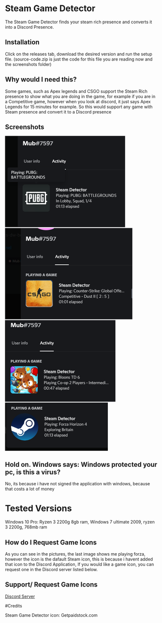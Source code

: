 # Steam Game Detector

The Steam Game Detector finds your steam rich presence and converts it into a Discord Presence.

## Installation

Click on the releases tab, download the desired version and run the setup file. (source-code.zip is just the code for this file you are reading now and the screenshots folder)

## Why would I need this?

Some games, such as Apex legends and CSGO support the Steam Rich presence to show what you are doing in the game, for example if you are in a Competitive game, however when you look at discord, it just says Apex Legends for 15 minutes for example. So this would support any game with Steam presence and convert it to a Discord presence

## Screenshots

![PUGB](/screenshots/pubg.png?raw=true "PUBG") ![CSGO](/screenshots/csgo.png?raw=true "CSGO") ![Bloons](/screenshots/bloons.png?raw=true "BLOONS") ![No Game Icon](/screenshots/noico.png?raw=true "No Game Icon")

## Hold on. Windows says: Windows protected your pc, is this a virus?

No, its because i have not signed the application with windows, because that costs a lot of money

# Tested Versions

Windows 10 Pro: Ryzen 3 2200g 8gb ram,
Windows 7 ultimate 2009, ryzen 3 2200g, 768mb ram

## How do I Request Game Icons

As you can see in the pictures, the last image shows me playing forza, however the icon is the dafault Steam icon, this is because i havent added that icon to the Discord Application, If you would like a game icon, you can request one in the Discord server listed below.


## Support/ Request Game Icons
[Discord Server](https://discord.gg/8Hjfsp3VtF)

#Credits

Steam Game Detector icon: Getpaidstock.com 
